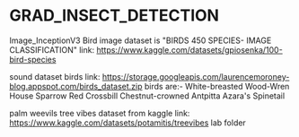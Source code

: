 # GRAD_INSECT_DETECTION
Image_InceptionV3
Bird image dataset is "BIRDS 450 SPECIES- IMAGE CLASSIFICATION"
link: https://www.kaggle.com/datasets/gpiosenka/100-bird-species

sound dataset birds
link: https://storage.googleapis.com/laurencemoroney-blog.appspot.com/birds_dataset.zip
birds are:-
White-breasted Wood-Wren
House Sparrow
Red Crossbill
Chestnut-crowned Antpitta
Azara's Spinetail

palm weevils tree vibes dataset from kaggle
link: https://www.kaggle.com/datasets/potamitis/treevibes
lab folder 
